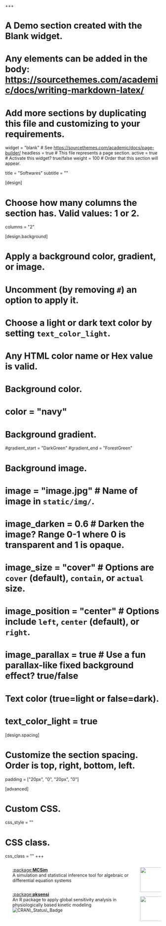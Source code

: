 +++
# A Demo section created with the Blank widget.
# Any elements can be added in the body: https://sourcethemes.com/academic/docs/writing-markdown-latex/
# Add more sections by duplicating this file and customizing to your requirements.

widget = "blank"  # See https://sourcethemes.com/academic/docs/page-builder/
headless = true  # This file represents a page section.
active = true  # Activate this widget? true/false
weight = 100  # Order that this section will appear.

title = "Softwares"
subtitle = ""

[design]
  # Choose how many columns the section has. Valid values: 1 or 2.
  columns = "2"

[design.background]
  # Apply a background color, gradient, or image.
  #   Uncomment (by removing `#`) an option to apply it.
  #   Choose a light or dark text color by setting `text_color_light`.
  #   Any HTML color name or Hex value is valid.

  # Background color.
  # color = "navy"
  
  # Background gradient.
  #gradient_start = "DarkGreen"
  #gradient_end = "ForestGreen"
  
  # Background image.
  # image = "image.jpg"  # Name of image in `static/img/`.
  # image_darken = 0.6  # Darken the image? Range 0-1 where 0 is transparent and 1 is opaque.
  # image_size = "cover"  #  Options are `cover` (default), `contain`, or `actual` size.
  # image_position = "center"  # Options include `left`, `center` (default), or `right`.
  # image_parallax = true  # Use a fun parallax-like fixed background effect? true/false
  
  # Text color (true=light or false=dark).
  # text_color_light = true

[design.spacing]
  # Customize the section spacing. Order is top, right, bottom, left.
  padding = ["20px", "0", "20px", "0"]

[advanced]
 # Custom CSS. 
 css_style = ""
 
 # CSS class.
 css_class = ""
+++

<div style="float: left; width: 80%;">
<ul>
<a href="https://savannah.gnu.org/projects/mcsim/">:package:<strong>MCSim</strong></a>
<br>
A simulation and statistical inference tool for algebraic or differential equation systems
</div>
<div style="float: right; width: 18%;">
<ul>
<img src="https://upload.wikimedia.org/wikipedia/commons/5/5a/Mcsimlogo.png" height="80px" align="right">
</ul>
</div>
<br>
<div style="float: left; width: 80%;">
<ul>
<a href="https://nanhung.netlify.com/pksensi">:package:<strong>pksensi</strong></a>
<br>
An R package to apply global sensitivity analysis in physiologically based kinetic modeling
<br>
<img src="https://www.r-pkg.org/badges/version-last-release/pksensi" alt="CRAN\_Status\_Badge">
</ul>
</div>
<div style="float: right; width: 18%;">
<ul>
<img src="https://raw.githubusercontent.com/nanhung/pksensi/master/man/figures/logo.png" height="80px" align="right">
</ul>
</div>

